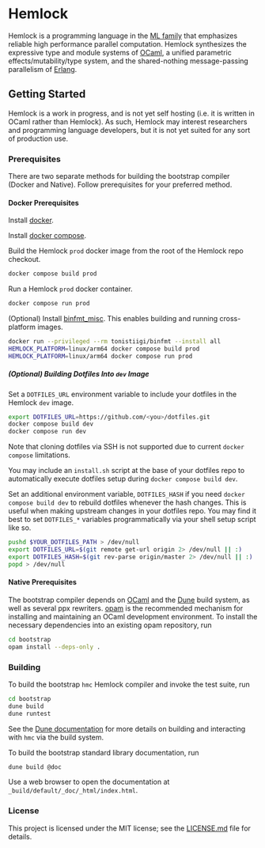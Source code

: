 # Hemlock

Hemlock is a programming language in the [ML
family](https://en.wikipedia.org/wiki/ML_(programming_language)) that emphasizes reliable high
performance parallel computation. Hemlock synthesizes the expressive type and module systems of
[OCaml](http://ocaml.org/), a unified parametric effects/mutability/type system, and the
shared-nothing message-passing parallelism of [Erlang](https://erlang.org/).

## Getting Started

Hemlock is a work in progress, and is not yet self hosting (i.e. it is written in OCaml rather than
Hemlock). As such, Hemlock may interest researchers and programming language developers, but it is
not yet suited for any sort of production use.

### Prerequisites

There are two separate methods for building the bootstrap compiler (Docker and Native). Follow
prerequisites for your preferred method.

#### Docker Prerequisites

Install [docker](https://docs.docker.com/engine/install/).

Install [docker compose](https://docs.docker.com/compose/cli-command/).

Build the Hemlock `prod` docker image from the root of the Hemlock repo checkout.

```sh
docker compose build prod
```

Run a Hemlock `prod` docker container.

```sh
docker compose run prod
```

(Optional) Install
[binfmt_misc](https://docs.docker.com/buildx/working-with-buildx/#build-multi-platform-images). This
enables building and running cross-platform images.
```sh
docker run --privileged --rm tonistiigi/binfmt --install all
HEMLOCK_PLATFORM=linux/arm64 docker compose build prod
HEMLOCK_PLATFORM=linux/arm64 docker compose run prod
```

##### (Optional) Building Dotfiles Into `dev` Image

Set a `DOTFILES_URL` environment variable to include your dotfiles in the Hemlock `dev` image.

```sh
export DOTFILES_URL=https://github.com/<you>/dotfiles.git
docker compose build dev
docker compose run dev
```

Note that cloning dotfiles via SSH is not supported due to current `docker compose` limitations.

You may include an `install.sh` script at the base of your dotfiles repo to automatically execute
dotfiles setup during `docker compose build dev`.

Set an additional environment variable, `DOTFILES_HASH` if you need `docker compose build dev` to
rebuild dotfiles whenever the hash changes. This is useful when making upstream changes in your
dotfiles repo. You may find it best to set `DOTFILES_*` variables programmatically via your shell
setup script like so.

```sh
pushd $YOUR_DOTFILES_PATH > /dev/null
export DOTFILES_URL=$(git remote get-url origin 2> /dev/null || :)
export DOTFILES_HASH=$(git rev-parse origin/master 2> /dev/null || :)
popd > /dev/null
```

#### Native Prerequisites

The bootstrap compiler depends on [OCaml](http://ocaml.org/) and the [Dune](https://dune.build/)
build system, as well as several ppx rewriters.  [opam](https://opam.ocaml.org/) is the recommended
mechanism for installing and maintaining an OCaml development environment. To install the necessary
dependencies into an existing opam repository, run

```sh
cd bootstrap
opam install --deps-only .
```

### Building

To build the bootstrap `hmc` Hemlock compiler and invoke the test suite, run

```sh
cd bootstrap
dune build
dune runtest
```

See the [Dune documentation](https://dune.readthedocs.io/en/latest/) for more details on building
and interacting with `hmc` via the build system.

To build the bootstrap standard library documentation, run

```sh
dune build @doc
```

Use a web browser to open the documentation at `_build/default/_doc/_html/index.html`.

### License

This project is licensed under the MIT license; see the [LICENSE.md](LICENSE.md) file for details.
